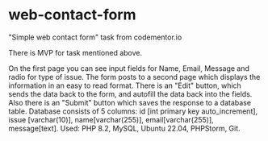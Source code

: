 # web-contact-form
"Simple web contact form" task from codementor.io

There is MVP for task mentioned above.

On the first page you can see input fields for Name, Email, Message and radio for type of issue.
The form posts to a second page which displays the information in an easy to read format. There is an "Edit" button, which sends the data back to the form, and autofill the data back into the fields. Also there is an "Submit" button which saves the response to a database table.
Database consists of 5 columns: id [int primary key auto_increment], issue [varchar(10)], name[varchar(255)], email[varchar(255)], message[text].
Used: PHP 8.2, MySQL, Ubuntu 22.04, PHPStorm, Git.

